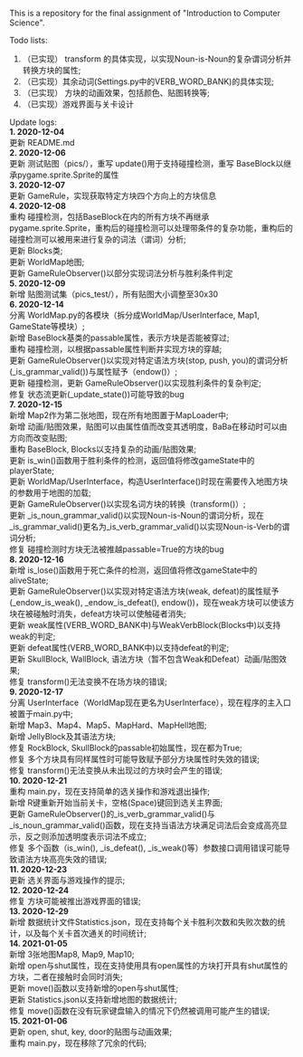 
This is a repository for the final assignment of "Introduction to Computer Science".<br />

Todo lists: <br />
1. （已实现） transform 的具体实现，以实现Noun-is-Noun的复杂谓词分析并转换方块的属性; <br />
2. （已实现）其余动词(Settings.py中的VERB_WORD_BANK)的具体实现; <br />
3. （已实现） 方块的动画效果，包括颜色、贴图转换等; <br />
4. （已实现）游戏界面与关卡设计 <br />

Update logs: <br />
**1. 2020-12-04** <br />
更新 README.md<br />
**2. 2020-12-06** <br />
更新 测试贴图（pics/），重写 update()用于支持碰撞检测，重写 BaseBlock以继承pygame.sprite.Sprite的属性<br />
**3. 2020-12-07** <br />
更新 GameRule，实现获取特定方块四个方向上的方块信息<br />
**4. 2020-12-08** <br />
重构 碰撞检测，包括BaseBlock在内的所有方块不再继承pygame.sprite.Sprite，重构后的碰撞检测可以处理带条件的复杂功能，重构后的碰撞检测可以被用来进行复杂的词法（谓词）分析;<br />
更新 Blocks类;<br />
更新 WorldMap地图;<br />
更新 GameRuleObserver()以部分实现词法分析与胜利条件判定 <br />
**5. 2020-12-09** <br />
新增 贴图测试集（pics_test/），所有贴图大小调整至30x30<br />
**6. 2020-12-14** <br />
分离 WorldMap.py的各模块（拆分成WorldMap/UserInterface, Map1, GameState等模块）; <br />
新增 BaseBlock基类的passable属性，表示方块是否能被穿过; <br />
重构 碰撞检测，以根据passable属性判断并实现方块的穿越; <br />
更新 GameRuleObserver()以实现对特定语法方块(stop, push, you)的谓词分析(_is_grammar_valid())与属性赋予（endow()）;<br />
更新 碰撞检测，更新 GameRuleObserver()以实现胜利条件的复杂判定; <br />
修复 状态流更新(_update_state())可能导致的bug <br />
**7. 2020-12-15** <br />
新增 Map2作为第二张地图，现在所有地图置于MapLoader中; <br />
新增 动画/贴图效果，贴图可以由属性值而改变其透明度，BaBa在移动时可以由方向而改变贴图; <br />
重构 BaseBlock, Blocks以支持复杂的动画/贴图效果; <br />
更新 is_win()函数用于胜利条件的检测，返回值将修改gameState中的playerState; <br />
更新 WorldMap/UserInterface，构造UserInterface()时现在需要传入地图方块的参数用于地图的加载; <br />
更新 GameRuleObserver()以实现名词方块的转换（transform()）; <br />
更新 _is_noun_grammar_valid()以实现Noun-is-Noun的谓词分析，现在_is_grammar_valid()更名为_is_verb_grammar_valid()以实现Noun-is-Verb的谓词分析; <br />
修复 碰撞检测时方块无法被推越passable=True的方块的bug <br />
**8. 2020-12-16** <br />
新增 is_lose()函数用于死亡条件的检测，返回值将修改gameState中的aliveState; <br />
更新 GameRuleObserver()以实现对特定语法方块(weak, defeat)的属性赋予(_endow_is_weak(), _endow_is_defeat(), endow())，现在weak方块可以使该方块在被碰触时消失，defeat方块可以使触碰者消失; <br />
更新 weak属性(VERB_WORD_BANK中)与WeakVerbBlock(Blocks中)以支持weak的判定; <br />
更新 defeat属性(VERB_WORD_BANK中)以支持defeat的判定; <br />
更新 SkullBlock, WallBlock, 语法方块（暂不包含Weak和Defeat）动画/贴图效果; <br />
修复 transform()无法变换不在场方块的错误; <br />
**9. 2020-12-17** <br />
分离 UserInterface（WorldMap现在更名为UserInterface），现在程序的主入口被置于main.py中; <br />
新增 Map3、Map4、Map5、MapHard、MapHell地图; <br />
新增 JellyBlock及其语法方块; <br />
修复 RockBlock, SkullBlock的passable初始属性，现在都为True; <br />
修复 多个方块具有同样属性时可能导致赋予部分方块属性时失效的错误; <br />
修复 transform()无法变换从未出现过的方块时会产生的错误; <br />
**10. 2020-12-21** <br />
重构 main.py，现在支持简单的选关操作和游戏退出操作; <br />
新增 R键重新开始当前关卡，空格(Space)键回到选关主界面; <br />
更新 GameRuleObserver()的_is_verb_grammar_valid()与_is_noun_grammar_valid()函数，现在支持当语法方块满足词法后会变成高亮显示，反之则添加透明度表示词法不成立; <br />
修复 多个函数（is_win(), _is_defeat(), _is_weak()等）参数接口调用错误可能导致语法方块高亮失效的错误; <br />
**11. 2020-12-23** <br />
更新 选关界面与游戏操作的提示; <br />
**12. 2020-12-24** <br />
修复 方块可能被推出游戏界面的错误; <br />
**13. 2020-12-29** <br />
新增 数据统计文件Statistics.json，现在支持每个关卡胜利次数和失败次数的统计，以及每个关卡首次通关的时间统计; <br />
**14. 2021-01-05** <br />
新增 3张地图Map8, Map9, Map10; <br/>
新增 open与shut属性，现在支持使用具有open属性的方块打开具有shut属性的方块，二者在接触时会同时消失; <br />
更新 move()函数以支持新增的open与shut属性; <br />
更新 Statistics.json以支持新增地图的数据统计; <br />
修复 move()函数在没有玩家键盘输入的情况下仍然被调用可能产生的错误; <br />
**15. 2021-01-06** <br />
更新 open, shut, key, door的贴图与动画效果; <br />
重构 main.py，现在移除了冗余的代码; <br />
